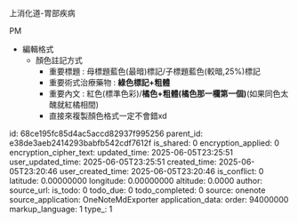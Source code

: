 上消化道-胃部疾病

PM

- 編輯格式
  - 顏色註記方式
    - 重要標題 : 母標題藍色(最暗)標記/子標題藍色(較暗,25%)標記
    - 重要術式治療藥物 : **綠色標記+粗體**
    - 重要內文 : 紅色(標準色彩)/**橘色+粗體(橘色那一欄第一個)**(如果同色太醜就紅橘相間)
    - 直接來複製顏色格式一定不會錯xd



id: 68ce195fc85d4ac5accd82937f995256
parent_id: e38de3aeb2414293babfb542cdf7612f
is_shared: 0
encryption_applied: 0
encryption_cipher_text: 
updated_time: 2025-06-05T23:25:51
user_updated_time: 2025-06-05T23:25:51
created_time: 2025-06-05T23:20:46
user_created_time: 2025-06-05T23:20:46
is_conflict: 0
latitude: 0.00000000
longitude: 0.00000000
altitude: 0.0000
author: 
source_url: 
is_todo: 0
todo_due: 0
todo_completed: 0
source: onenote
source_application: OneNoteMdExporter
application_data: 
order: 94000000
markup_language: 1
type_: 1